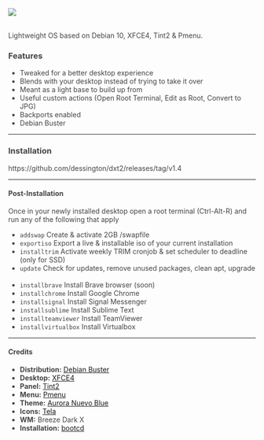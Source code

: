 <div style="color:#444444!important;">

<img src="https://github.com/dessington/dxt2/blob/master/dxt2coreplus1280.png">
<br/>
<br/>
<p>Lightweight OS based on Debian 10, XFCE4, Tint2 & Pmenu.</p>

<h3>Features</h3>
<ul>
  <li>Tweaked for a better desktop experience</li>
  <li>Blends with your desktop instead of trying to take it over</li>
  <li>Meant as a light base to build up from</li>
  <li>Useful custom actions (Open Root Terminal, Edit as Root, Convert to JPG)</li>
  <li>Backports enabled</li>
  <li>Debian Buster</li>
</ul>

<hr>

<h3>Installation</h3>
https://github.com/dessington/dxt2/releases/tag/v1.4

<hr>

<h4>Post-Installation</h4>
<p>Once in your newly installed desktop open a root terminal (Ctrl-Alt-R) and run any of the following that apply<p>
  <ul>
    <li><code>addswap</code> Create & activate 2GB /swapfile</li>
    <li><code>exportiso</code> Export a live & installable iso of your current installation</li>
    <li><code>installtrim</code> Activate weekly TRIM cronjob & set scheduler to deadline (only for SSD)</li>
    <li><code>update</code> Check for updates, remove unused packages, clean apt, upgrade</li>
    <br/>
    <li><code>installbrave</code> Install Brave browser (soon)</li>
    <li><code>installchrome</code> Install Google Chrome</li>
    <li><code>installsignal</code> Install Signal Messenger</li>
    <li><code>installsublime</code> Install Sublime Text</li>
    <li><code>installteamviewer</code> Install TeamViewer</li>    
    <li><code>installvirtualbox</code> Install Virtualbox</li> 
  </ul>
  
  <hr>
  
  <h4>Credits</h4>
  <ul>
  <li><b>Distribution:</b> <a href="https://www.debian.org/">Debian Buster</a></li>
  <li><b>Desktop:</b> <a href="https://www.xfce.org/">XFCE4</a></li>
  <li><b>Panel:</b> <a href="https://gitlab.com/o9000/tint2">Tint2</a></li>
  <li><b>Menu:</b> <a href="https://github.com/sgtpep/pmenu">Pmenu</a></li>
  <li><b>Theme:</b> <a href="https://www.gnome-look.org/p/1283611/">Aurora Nuevo Blue</a></li>
  <li><b>Icons:</b> <a href="https://github.com/vinceliuice/Tela-icon-theme">Tela</a></li>
  <li><b>WM:</b> Breeze Dark X</li>
  <li><b>Installation:</b> <a href="https://packages.debian.org/buster/bootcd">bootcd</a></li>
<ul>
  

</div>
